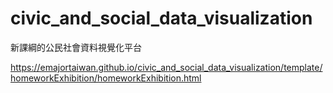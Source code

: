 # civic_and_social_data_visualization
 新課綱的公民社會資料視覺化平台


<https://emajortaiwan.github.io/civic_and_social_data_visualization/template/homeworkExhibition/homeworkExhibition.html>
